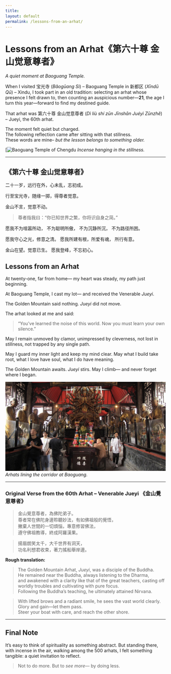 ```yaml
---
title:
layout: default
permalink: /lessons-from-an-arhat/
---
```


# Lessons from an Arhat《第六十尊 金山觉意尊者》
*A quiet moment at Baoguang Temple.*

When I visited 宝光寺 (_Bǎogūang Sì_) – Baoguang Temple in 新都区 (_Xīndū_ _Qū_) – Xindu, I took part in an old tradition: selecting an arhat whose presence I felt drawn to, then counting an auspicious number—**21**, the age I turn this year—forward to find my destined guide.

That arhat was 第六十尊 金山觉意尊者 (*Dì liù shí zūn Jīnshān Juéyì Zūnzhě*) – Jueyi, the 60th arhat.

The moment felt quiet but charged.  
The following reflection came after sitting with that stillness.  
These words are mine– *but the lesson belongs to something older.*

[![Baoguang Temple of Chengdu](https://dynamic-media-cdn.tripadvisor.com/media/photo-o/08/66/cb/b5/bao-guang-temple-hall.jpg?w=1200&h=-1&s=1)
*Incense hanging in the stillness.*

---
## 《第六十尊 金山觉意尊者》

二十一岁，远行在外，心未乱，志初成。

行至宝光寺，随缘一掷，得尊者觉意。

金山不言，觉意不动。

> 尊者指我曰：“你已知世界之繁，你将识自身之简。”

愿我不为喧嚣所动，
不为聪明所傲，
不为沉静所沉，
不为路径所困。

愿我守心之光，修意之清。
愿我所建有根，所爱有魂， 所行有意。

金山在望。觉意已生。
愿我登峰，不忘初心。

## Lessons from an Arhat 

At twenty-one, far from home—
my heart was steady, my path just beginning.

At Baoguang Temple, I cast my lot—
and received the Venerable *Jueyi*.

The Golden Mountain said nothing.
*Jueyi* did not move.

The arhat looked at me and said:
> “You’ve learned the noise of this world.
> Now you must learn your own silence.”

May I remain unmoved by clamor,
unimpressed by cleverness,
not lost in stillness,
not trapped by any single path.

May I guard my inner light
and keep my mind clear.
May what I build take root,
what I love have soul,
what I do have meaning.

The Golden Mountain awaits.
*Jueyi* stirs.
May I climb—
and never forget where I began.

![hallofarhats](/assets/images/hallofarhats.png)
*Arhats lining the corridor at Baoguang.*

___
### Original Verse from the 60th Arhat – Venerable Jueyi 《金山覺意尊者》

> 金山覺意尊者，為佛陀弟子。  
> 尊者常在佛陀身邊聆聽妙法，有如佛祖般的覺悟，  
> 撇棄人世間的一切煩惱，專意修習佛法，  
> 遵守佛祖教導，終成阿羅漢果。

> 揚眉朗笑太千，大千世界有洞天，  
> 功名利想君收束，著力搖船舉岸邊。

**Rough translation:**

> The Golden Mountain Arhat, *Jueyi*, was a disciple of the Buddha.  
> He remained near the Buddha, always listening to the Dharma,  
> and awakened with a clarity like that of the great teachers, 
> casting off worldly troubles and cultivating with pure focus.  
> Following the Buddha’s teaching, he ultimately attained Nirvana.

> With lifted brows and a radiant smile, he sees the vast world clearly.  
> Glory and gain—let them pass.  
> Steer your boat with care, and reach the other shore.

---
## Final Note

It’s easy to think of spirituality as something abstract. But standing there, with incense in the air, walking among the 500 arhats, I felt something tangible: a quiet invitation to reflect. 
> Not to do more. But to _see more_— by doing less.
